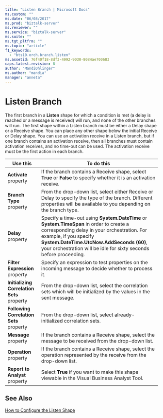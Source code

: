 ```yaml
---
title: "Listen Branch | Microsoft Docs"
ms.custom: ""
ms.date: "06/08/2017"
ms.prod: "biztalk-server"
ms.reviewer: ""
ms.service: "biztalk-server"
ms.suite: ""
ms.tgt_pltfrm: ""
ms.topic: "article"
f1_keywords: 
  - "bts10.orch.branch.listen"
ms.assetid: 76f40f18-8df3-4992-9030-8084ae700683
caps.latest.revision: 8
author: "MandiOhlinger"
ms.author: "mandia"
manager: "anneta"
---
```

# Listen Branch
The first branch in a **Listen** shape for which a condition is met (a delay is reached or a message is received) will run, and none of the other branches will run. The first shape within a Listen branch must be either a Delay shape or a Receive shape. You can place any other shape below the initial Receive or Delay shape. You can use an activation receive in a Listen branch, but if one branch contains an activation receive, then all branches must contain activation receives, and no time-out can be used. The activation receive must be the first action in each branch.  
  
|Use this|To do this|  
|--------------|----------------|  
|**Activate** property|If the branch contains a Receive shape, select **True** or **False** to specify whether it is an activation receive.|  
|**Branch Type** property|From the drop-down list, select either Receive or Delay to specify the type of the branch. Different properties will be available to you depending on the branch type.|  
|**Delay** property|Specify a time-out using **System.DateTime** or **System.TimeSpan** in order to create a corresponding delay in your orchestration. For example, if you specify **System.DateTime.UtcNow.AddSeconds (60)**, your orchestration will be idle for sixty seconds before proceeding.|  
|**Filter Expression** property|Specify an expression to test properties on the incoming message to decide whether to process it.|  
|**Initializing Correlation Sets** property|From the drop-down list, select the correlation sets which will be initialized by the values in the sent message.|  
|**Following Correlation Sets** property|From the drop-down list, select already-initialized correlation sets.|  
|**Message** property|If the branch contains a Receive shape, select the message to be received from the drop-down list.|  
|**Operation** property|If the branch contains a Receive shape, select the operation represented by the receive from the drop-down list.|  
|**Report to Analyst** property|Select **True** if you want to make this shape viewable in the Visual Business Analyst Tool.|  
  
## See Also  
 [How to Configure the Listen Shape](../core/how-to-configure-the-listen-shape.md)